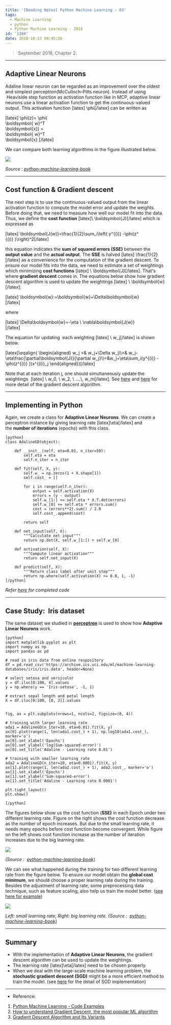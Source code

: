 ```yaml
---
title: '[Reading Notes] Python Machine Learning – 03'
tags:
  - Machine Learning
  - python
  - Python Machine Learning - 2018
id: '1384'
date: 2018-10-23 00:45:56
---
```


> September 2018, Chapter 2.

* * *

Adaptive Linear Neurons
-----------------------

Adaline linear neuron can be regarded as an improvement over the oldest and simplest perceptron(McCulloch–Pitts neuron). Instead of using  Heaviside step function as activation function like in MCP, adaptive linear neurons use a linear activation function to get the continuous-valued output. This activation function \[latex\] \\phi\[/latex\] can be written as

  
\[latex\] \\phi(z)= \\phi(  
\\boldsymbol{ w}^T  
\\boldsymbol{x}) =  
\\boldsymbol{ w}^T   
\\boldsymbol{x} \[/latex\]

We can compare both learning algorithms in the figure illustrated below.

![](https://bhlin.co.network/wp/wp-content/uploads/2018/10/MCP_Adaline.png)

  
_Source : [python-machine-learning-book](http://nbviewer.jupyter.org/github/rasbt/python-machine-learning-book/blob/master/code/ch02/ch02.ipynbm)_

* * *

Cost function & Gradient descent
--------------------------------

The next step is to use the continuous-valued output from the linear activation function to compute the model error and update the weights. Before doing that, we need to measure how well our model fit into the data. Thus, we define the **cost function** \[latex\]\\ \\boldsymbol{J}\[/latex\] which is expressed as

  
\[latex\] \\boldsymbol{J(w)}=\\frac{1}{2}\\sum\_i\\left( y^{(i)} -\\phi(z^  
{(i)} )\\right)^2\[/latex\]

  
this equation indicates the **sum of squared errors (SSE)** between the **output value** and the **actual output**. The **SSE** is halved \[latex\] \\frac{1}{2}\[/latex\] as a convenience for the computation of the gradient descent. To ensure our model fits into the data, we need to estimate a set of weightings which minimizing **cost functions** \[latex\] \\ \\boldsymbol{J}\[/latex\]. That's where **gradient descent** comes in. The equations below show how gradient descent algorithm is used to update the weightings \[latex\] \\ \\boldsymbol{w}\[/latex\]:

\[latex\] \\boldsymbol{w}:=\\boldsymbol{w}+\\Delta\\boldsymbol{w}  
\[/latex\]

where

\[latex\] \\Delta\\boldsymbol{w}=-\\eta \\ \\nabla\\boldsymbol{J(w)}  
\[/latex\]

The equation for updating  each weighting \[latex\] \\ w\_j\[/latex\] is shown below.

\[latex\]\\eqalign{ \\begin{aligned} w\_j =& w\_j+\\Delta w\_j\\\\=& w\_j-\\eta\\frac{\\partial\\boldsymbol{J}}{\\partial w\_j}\\\\=&w\_j+\\eta\\sum\_i(y^{(i)} -\\phi(z^{(i)} ))x^{(i)}\_j \\end{aligned}}\[/latex\]

Note that at each iteration j, one should simultaneously update the weightings  \[latex\] \\ w\_0, \\ w\_2, \\ ....\\, w\_m\[/latex\]. See [here](https://medium.freecodecamp.org/understanding-gradient-descent-the-most-popular-ml-algorithm-a66c0d97307f) and [here](https://towardsdatascience.com/gradient-descent-algorithm-and-its-variants-10f652806a3) for more detail of the gradient descent algorithm.

* * *

Implementing in Python
----------------------

Again, we create a class for **Adaptive Linear Neurons**. We can create a perceptron instance by giving learning rate \[latex\]\\eta\[/latex\] and the **number of iterations** (epochs) with this class.

    [python]
    class AdalineGD(object):
     
        def __init__(self, eta=0.01, n_iter=50):
            self.eta = eta
            self.n_iter = n_iter
    
        def fit(self, X, y):
            self.w_ = np.zeros(1 + X.shape[1])
            self.cost_ = []
    
            for i in range(self.n_iter):
                output = self.activation(X)
                errors = (y - output)
                self.w_[1:] += self.eta * X.T.dot(errors)
                self.w_[0] += self.eta * errors.sum()
                cost = (errors**2).sum() / 2.0
                self.cost_.append(cost)
    
            return self
    
        def net_input(self, X):
            """Calculate net input"""
            return np.dot(X, self.w_[1:]) + self.w_[0]
    
        def activation(self, X):
            """Compute linear activation"""
            return self.net_input(X)
    
        def predict(self, X):
            """Return class label after unit step"""
            return np.where(self.activation(X) >= 0.0, 1, -1)
    [/python]

 _Refer [here](http://nbviewer.jupyter.org/github/rasbt/python-machine-learning-book/blob/master/code/ch02/ch02.ipynb) for completed code_

* * *

Case Study:  Iris dataset
-------------------------

The same dataset we studied in [**perceptron**](http://arning-02/?preview_id=1079&preview_nonce=5a5861ceaa&preview=true#Implementing_PLA_in_Python) is used to show how **Adaptive Linear Neurons** work. 

    [python]
    import matplotlib.pyplot as plt
    import numpy as np
    import pandas as pd
    
    # read in iris data from online respository
    df = pd.read_csv('https://archive.ics.uci.edu/ml/machine-learning-databases/iris/iris.data', header=None)
    
    # select setosa and versicolor
    y = df.iloc[0:100, 4].values
    y = np.where(y == 'Iris-setosa', -1, 1)
    
    # extract sepal length and petal length
    X = df.iloc[0:100, [0, 2]].values
    
    
    fig, ax = plt.subplots(nrows=1, ncols=2, figsize=(8, 4))
    
    # training with larger learning rate
    ada1 = AdalineGD(n_iter=10, eta=0.01).fit(X, y)
    ax[0].plot(range(1, len(ada1.cost_) + 1), np.log10(ada1.cost_), marker='o')
    ax[0].set_xlabel('Epochs')
    ax[0].set_ylabel('log(Sum-squared-error)')
    ax[0].set_title('Adaline - Learning rate 0.01')
    
    # training with smaller learning rate
    ada2 = AdalineGD(n_iter=10, eta=0.0001).fit(X, y)
    ax[1].plot(range(1, len(ada2.cost_) + 1), ada2.cost_, marker='o')
    ax[1].set_xlabel('Epochs')
    ax[1].set_ylabel('Sum-squared-error')
    ax[1].set_title('Adaline - Learning rate 0.0001')
    
    plt.tight_layout()
    plt.show()
    
    [/python]

The figures below show us the cost function (**SSE)** in each Epoch under two different learning rate. Figure on the right shows the cost function decrease as the number of epoch increases. But due to the small learning rate, it needs many epochs before cost function become convergent. While figure on the left shows cost function increase as the number of iteration increases due to the big learning rate.

![](https://bhlin.co.network/wp/wp-content/uploads/2018/10/下載.png)

  
_(Source :  [python-machine-learning-book)](http://nbviewer.jupyter.org/github/rasbt/python-machine-learning-book/blob/master/code/ch02/ch02.ipynbm)_

We can see what happened during the training for two different learning rate from the figure below. To ensure our model obtain the **global cost minimum**, we should choose a proper learning rate during the training. Besides the adjustment of learning rate, some preprocessing data technique, such as feature scaling, also help us train the model better. ([see here for example](http://nbviewer.jupyter.org/github/rasbt/python-machine-learning-book/blob/master/code/ch02/ch02.ipynb))

![](https://bhlin.co.network/wp/wp-content/uploads/2018/10/下載-1.png)

  
  
_Left: small learning rate; _Right: big learning rate._ (Source :  [python-machine-learning-book)](http://nbviewer.jupyter.org/github/rasbt/python-machine-learning-book/blob/master/code/ch02/ch02.ipynbm)_  

* * *

Summary
-------

*   With the implementation of **Adaptive Linear Neurons**, the gradient descent algorithm can be used to update the weightings.
*   The learning rate \[latex\]\\eta\[/latex\] need to be chosen properly.
*   When we deal with the large-scale machine learning problem, the **stochastic gradient descent (SGD)** might be a more efficient method to train the model. (see [here](http://nbviewer.jupyter.org/github/rasbt/python-machine-learning-book/blob/master/code/ch02/ch02.ipynb) for the detail of SGD implementation)

* * *

*   Reference:

1.  [Python Machine Learning - Code Examples](http://nbviewer.jupyter.org/github/rasbt/python-machine-learning-book/blob/master/code/ch02/ch02.ipynb)
2.  [How to understand Gradient Descent, the most popular ML algorithm](https://medium.freecodecamp.org/understanding-gradient-descent-the-most-popular-ml-algorithm-a66c0d97307f)
3.  [Gradient Descent Algorithm and Its Variants](https://towardsdatascience.com/gradient-descent-algorithm-and-its-variants-10f652806a3)